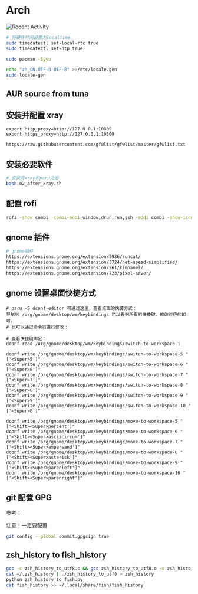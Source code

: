 # Arch

![Recent Activity](https://images.repography.com/23529907/kaigedong/arch_best_config/recent-activity/92f237efa55d68089e80cfaf1a14c6fa.svg)

```bash
# 将硬件时间设置为localtime
sudo timedatectl set-local-rtc true
sudo timedatectl set-ntp true

sudo pacman -Syyu

echo "zh_CN.UTF-8 UTF-8" >>/etc/locale.gen
sudo locale-gen
```

## AUR source from tuna

## 安装并配置 xray

```
export http_proxy=http://127.0.0.1:10809
export https_proxy=http://127.0.0.1:10809

https://raw.githubusercontent.com/gfwlist/gfwlist/master/gfwlist.txt
```

## 安装必要软件

```bash
# 安装完xray和paru之后
bash o2_after_xray.sh
```

## 配置 rofi

```bash
rofi -show combi -combi-modi window,drun,run,ssh -modi combi -show-icons -dpi 180 -icon-theme 'Papirus'
```

## gnome 插件

```bash
# gnome插件
https://extensions.gnome.org/extension/2986/runcat/
https://extensions.gnome.org/extension/3724/net-speed-simplified/
https://extensions.gnome.org/extension/261/kimpanel/
https://extensions.gnome.org/extension/723/pixel-saver/
```

## gnome 设置桌面快捷方式

```
# paru -S dconf-editor 可通过这里，查看桌面的快捷方式：
导航到 /org/gnome/desktop/wm/keybindings 可以看到所有的快捷键。修改对应的即可。
# 也可以通过命令行进行修改：

# 查看快捷键绑定：
dconf read /org/gnome/desktop/wm/keybindings/switch-to-workspace-1

dconf write /org/gnome/desktop/wm/keybindings/switch-to-workspace-5 "['<Super>5']"
dconf write /org/gnome/desktop/wm/keybindings/switch-to-workspace-6 "['<Super>6']"
dconf write /org/gnome/desktop/wm/keybindings/switch-to-workspace-7 "['<Super>7']"
dconf write /org/gnome/desktop/wm/keybindings/switch-to-workspace-8 "['<Super>8']"
dconf write /org/gnome/desktop/wm/keybindings/switch-to-workspace-9 "['<Super>9']"
dconf write /org/gnome/desktop/wm/keybindings/switch-to-workspace-10 "['<Super>0']"

dconf write /org/gnome/desktop/wm/keybindings/move-to-workspace-5 "['<Shift><Super>percent']"
dconf write /org/gnome/desktop/wm/keybindings/move-to-workspace-6 "['<Shift><Super>asciicircum']"
dconf write /org/gnome/desktop/wm/keybindings/move-to-workspace-7 "['<Shift><Super>ampersand']"
dconf write /org/gnome/desktop/wm/keybindings/move-to-workspace-8 "['<Shift><Super>asterisk']"
dconf write /org/gnome/desktop/wm/keybindings/move-to-workspace-9 "['<Shift><Super>parenleft']"
dconf write /org/gnome/desktop/wm/keybindings/move-to-workspace-10 "['<Shift><Super>parenright']"
```

## git 配置 GPG

参考：[](https://docs.github.com/cn/authentication/managing-commit-signature-verification/checking-for-existing-gpg-keys)

注意！一定要配置

```bash
git config --global commit.gpgsign true
```

## zsh_history to fish_history

```bash
gcc -c zsh_history_to_utf8.c && gcc zsh_history_to_utf8.o -o zsh_history_to_utf8
cat ~/.zsh_history | ./zsh_history_to_utf8 > zsh_history
python zsh_history_to_fish.py
cat fish_history >> ~/.local/share/fish/fish_history
```
